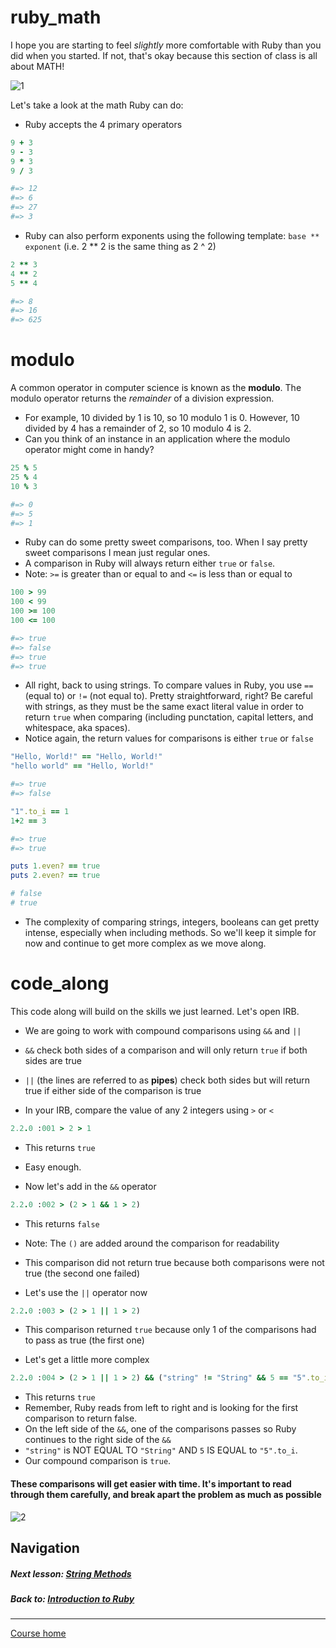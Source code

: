# ruby_math
I hope you are starting to feel *slightly* more comfortable with Ruby than you did when you started. If not, that's okay because this section of class is all about MATH!  

![1](http://i.imgur.com/Jg7KtOw.gif)   

Let's take a look at the math Ruby can do:  
- Ruby accepts the 4 primary operators  

```ruby 
9 + 3
9 - 3
9 * 3
9 / 3

#=> 12
#=> 6
#=> 27
#=> 3
```
- Ruby can also perform exponents using the following template: `base ** exponent` (i.e. 2 ** 2 is the same thing as 2 ^ 2)

```ruby 
2 ** 3
4 ** 2
5 ** 4

#=> 8
#=> 16
#=> 625
```
# modulo
A common operator in computer science is known as the **modulo**. The modulo operator returns the *remainder* of a division expression.   
- For example, 10 divided by 1 is 10, so 10 modulo 1 is 0. However, 10 divided by 4 has a remainder of 2, so 10 modulo 4 is 2.  
- Can you think of an instance in an application where the modulo operator might come in handy?  

```ruby 
25 % 5
25 % 4
10 % 3

#=> 0
#=> 5
#=> 1
```
- Ruby can do some pretty sweet comparisons, too. When I say pretty sweet comparisons I mean just regular ones.  
- A comparison in Ruby will always return either `true` or `false`.  
- Note: `>=` is greater than or equal to and `<=` is less than or equal to  

```ruby
100 > 99
100 < 99
100 >= 100
100 <= 100

#=> true
#=> false
#=> true
#=> true
```
- All right, back to using strings. To compare values in Ruby, you use `==` (equal to) or `!=` (not equal to). Pretty straightforward, right? Be careful with strings, as they must be the same exact literal value in order to return `true` when comparing (including punctation, capital letters, and whitespace, aka spaces).  
- Notice again, the return values for comparisons is either `true` or `false`  

```ruby
"Hello, World!" == "Hello, World!"
"hello world" == "Hello, World!"

#=> true
#=> false

"1".to_i == 1
1+2 == 3

#=> true
#=> true

puts 1.even? == true
puts 2.even? == true

# false
# true
```
- The complexity of comparing strings, integers, booleans can get pretty intense, especially when including methods. So we'll keep it simple for now and continue to get more complex as we move along.  

# code_along 
This code along will build on the skills we just learned. Let's open IRB.  

- We are going to work with compound comparisons using `&&` and `||`
- `&&` check both sides of a comparison and will only return `true` if both sides are true
- `||` (the lines are referred to as **pipes**) check both sides but will return true if either side of the comparison is true  

- In your IRB, compare the value of any 2 integers using `>` or `<`

```ruby
2.2.0 :001 > 2 > 1
```
- This returns `true`
- Easy enough. 

- Now let's add in the `&&` operator  

```ruby
2.2.0 :002 > (2 > 1 && 1 > 2)
```  
- This returns `false`
- Note: The `()` are added around the comparison for readability  
- This comparison did not return true because both comparisons were not true (the second one failed)

- Let's use the `||` operator now
```ruby
2.2.0 :003 > (2 > 1 || 1 > 2)
```
- This comparison returned `true` because only 1 of the comparisons had to pass as true (the first one)  

- Let's get a little more complex
```ruby
2.2.0 :004 > (2 > 1 || 1 > 2) && ("string" != "String" && 5 == "5".to_i)
```
- This returns `true`
- Remember, Ruby reads from left to right and is looking for the first comparison to return false. 
- On the left side of the `&&`, one of the comparisons passes so Ruby continues to the right side of the `&&`
- `"string"` is NOT EQUAL TO `"String"` AND `5` IS EQUAL to `"5".to_i`. 
- Our compound comparison is `true`.

#### These comparisons will get easier with time. It's important to read through them carefully, and break apart the problem as much as possible   
![2](http://i.imgur.com/VbsuTxJ.gif)  


## Navigation  
##### Next lesson: [String Methods](https://github.com/Coderdotnew/intro_web_apps_dgm/tree/master/01_class/04_string_methods)     
##### Back to: [Introduction to Ruby](https://github.com/Coderdotnew/intro_web_apps_dgm/tree/master/01_class)
---  
[Course home](https://github.com/Coderdotnew/intro_web_apps_dgm)  

